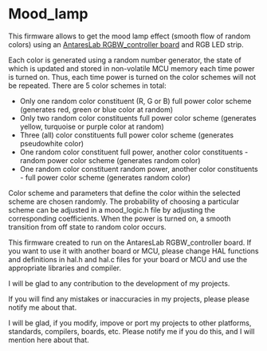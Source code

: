 # Mood_lamp
This firmware allows to get the mood lamp effect (smooth flow of random colors) using an [AntaresLab RGBW_controller board](https://github.com/AntaresLab/RGBW_controller) and RGB LED strip.

Each color is generated using a random number generator, the state of which is updated and stored in non-volatile MCU memory each time power is turned on. Thus, each time power is turned on the color schemes will not be repeated. There are 5 color schemes in total:

* Only one random color constituent (R, G or B) full power color scheme (generates red, green or blue color at random)
* Only two random color constituents full power color scheme (generates yellow, turquoise or purple color at random)
* Three (all) color constituents full power color scheme (generates pseudowhite color)
* One random color constituent full power, another color constituents - random power color scheme (generates random color)
* One random color constituent random power, another color constituents - full power color scheme (generates random color)

Color scheme and parameters that define the color within the selected scheme are chosen randomly. The probability of choosing a particular scheme can be adjusted in a mood_logic.h file by adjusting the corresponding coefficients. When the power is turned on, a smooth transition from off state to random color occurs.

This firmware created to run on the AntaresLab RGBW_controller board. If you want to use it with another board or MCU, please change HAL functions and definitions in hal.h and hal.c files for your board or MCU and use the appropriate libraries and compiler.

I will be glad to any contribution to the development of my projects.

If you will find any mistakes or inaccuracies in my projects, please please notify me about that.

I will be glad, if you modify, impove or port my projects to other platforms, standards, compilers, boards, etc. Please notify me if you do this, and I will mention here about that.